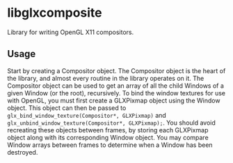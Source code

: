 # libglxcomposite
Library for writing OpenGL X11 compositors.

## Usage
Start by creating a Compositor object. The Compositor object is the heart of the library, and almost every routine in the library operates on it. The Compositor object can be used to get an array of all the child Windows of a given Window (or the root), recursively. To bind the window textures for use with OpenGL, you must first create a GLXPixmap object using the Window object. This object can then be passed to `glx_bind_window_texture(Compositor*, GLXPixmap)` and `glx_unbind_window_texture(Compositor*, GLXPixmap);`. You should avoid recreating these objects between frames, by storing each GLXPixmap object along with its corresponding Window object. You may compare Window arrays between frames to determine when a Window has been destroyed.
